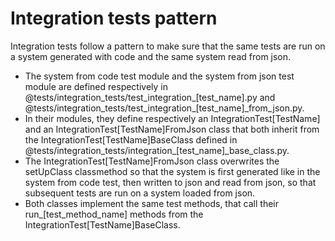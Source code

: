 # Integration tests pattern
Integration tests follow a pattern to make sure that the same tests are run on a system generated with code and the same system read from json.

- The system from code test module and the system from json test module are defined respectively in @tests/integration_tests/test_integration_[test_name].py and @tests/integration_tests/test_integration_[test_name]_from_json.py.
- In their modules, they define respectively an IntegrationTest[TestName] and an IntegrationTest[TestName]FromJson class that both inherit from the IntegrationTest[TestName]BaseClass defined in @tests/integration_tests/integration_[test_name]_base_class.py.
- The IntegrationTest[TestName]FromJson class overwrites the setUpClass classmethod so that the system is first generated like in the system from code test, then written to json and read from json, so that subsequent tests are run on a system loaded from json.
- Both classes implement the same test methods, that call their run_[test_method_name] methods from the IntegrationTest[TestName]BaseClass.
